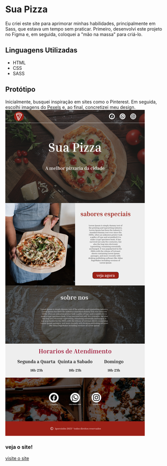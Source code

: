 # Sua Pizza

Eu criei este site para aprimorar minhas habilidades, principalmente em Sass, que estava um tempo sem praticar. Primeiro, desenvolvi este projeto no Figma e, em seguida, coloquei a "mão na massa" para criá-lo.

## Linguagens Utilizadas

- HTML
- CSS
- SASS

## Protótipo

Inicialmente, busquei inspiração em sites como o Pinterest. Em seguida, escolhi imagens do [Pexels](https://www.pexels.com/pt-br/) e, ao final, concretizei meu design.
![Protótipo](suapizza.jpg)

### veja o site!

[visite o site]()
